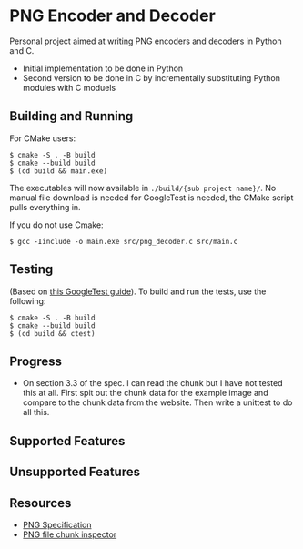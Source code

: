 # PNG Encoder and Decoder
Personal project aimed at writing PNG encoders and decoders in Python and C.
- Initial implementation to be done in Python
- Second version to be done in C by incrementally substituting Python modules with C moduels

## Building and Running
For CMake users:
```
$ cmake -S . -B build
$ cmake --build build
$ (cd build && main.exe)
```
The executables will now available in `./build/{sub project name}/`. No manual file download is needed for GoogleTest is needed, the CMake script pulls everything in.

If you do not use Cmake:
```
$ gcc -Iinclude -o main.exe src/png_decoder.c src/main.c
```

## Testing
(Based on [this GoogleTest guide](https://google.github.io/googletest/quickstart-cmake.html)). To build and run the tests, use the following:  
```
$ cmake -S . -B build
$ cmake --build build
$ (cd build && ctest)
```

## Progress
- On section 3.3 of the spec. I can read the chunk but I have not tested this at all. First spit out the chunk data for the example image and compare to the chunk data from the website. Then write a unittest to do all this.

## Supported Features

## Unsupported Features

## Resources
- [PNG Specification](http://www.libpng.org/pub/png/spec/1.2/PNG-Contents.html)
- [PNG file chunk inspector](https://www.nayuki.io/page/png-file-chunk-inspector)